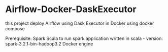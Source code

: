# Airflow-Docker-DaskExecutor

this project deploy Airflow using Dask Executor in Docker using docker compose

Prerequisite:
Spark Scala to run spark application written in scala - version: spark-3.2.1-bin-hadoop3.2
Docker engine
